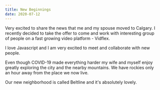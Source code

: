 ```yaml
---
title: New Beginnings
date: 2020-07-12
---
```


Very excited to share the news that me and my spouse moved to Calgary. I recently decided to take the offer to come and work with interesting group of people on a fast growing video platform - Vidflex.

I love Javascript and I am very excited to meet and collaborate with new people.

Even though COVID-19 made everything harder my wife and myself enjoy greatly exploring the city and the nearby mountains. We have rockies only an hour away from the place we now live.

Our new neighborhood is called Beltline and it's absolutely lovely.